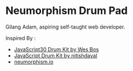 # Neumorphism Drum Pad

Gilang Adam, aspiring self-taught web developer.

Inspired By :
- [JavaScript30 Drum Kit by Wes Bos](https://github.com/wesbos/JavaScript30/tree/master/01%20-%20JavaScript%20Drum%20Kit)
- [JavaScript Drum Kit by nitishdayal](https://github.com/nitishdayal/JavaScript30/tree/master/exercises/01%20-%20JavaScript%20Drum%20Kit) 
- [neumorphism.io](https://neumorphism.io/)
